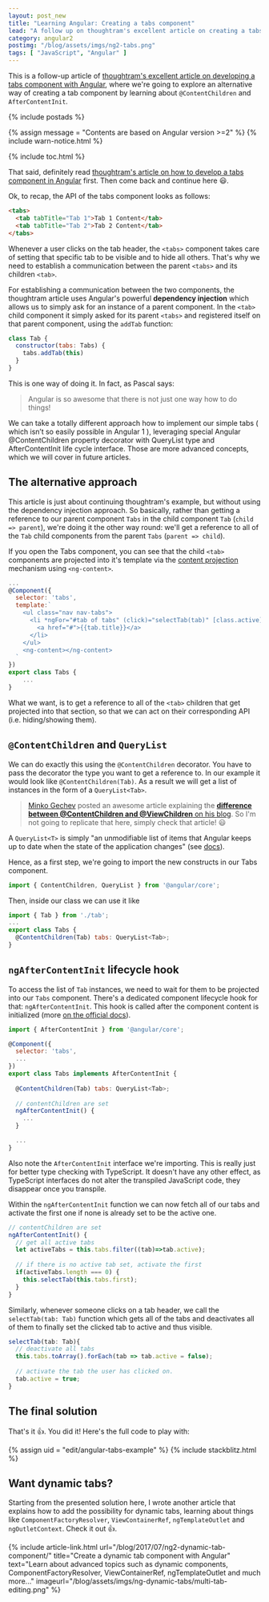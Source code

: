 ```yaml
---
layout: post_new
title: "Learning Angular: Creating a tabs component"
lead: "A follow up on thoughtram's excellent article on creating a tabs components with Angular"
category: angular2
postimg: "/blog/assets/imgs/ng2-tabs.png"
tags: [ "JavaScript", "Angular" ]
---
```


<div class="article-intro">
	This is a follow-up article of <a href="http://blog.thoughtram.io/angular/2015/04/09/developing-a-tabs-component-in-angular-2.html" target="blank">thoughtram's excellent article on developing a tabs component with Angular</a>, where we're going to explore an alternative way of creating a tab component by learning about <code>@ContentChildren</code> and <code>AfterContentInit</code>.
</div>

{% include postads %}

{% assign message = "Contents are based on Angular version >=2" %}
{% include warn-notice.html %}

{% include toc.html %}

That said, definitely read [thoughtram's article on how to develop a tabs component in Angular](http://blog.thoughtram.io/angular/2015/04/09/developing-a-tabs-component-in-angular-2.html) first. Then come back and continue here :smiley:.

Ok, to recap, the API of the tabs component looks as follows:

```html
<tabs>
  <tab tabTitle="Tab 1">Tab 1 Content</tab>
  <tab tabTitle="Tab 2">Tab 2 Content</tab>
</tabs>
```

Whenever a user clicks on the tab header, the `<tabs>` component takes care of setting that specific tab to be visible and to hide all others. That's why we need to establish a communication between the parent `<tabs>` and its children `<tab>`.

For establishing a communication between the two components, the thoughtram article uses Angular's powerful **dependency injection** which allows us to simply ask for an instance of a parent component. In the `<tab>` child component it simply asked for its parent `<tabs>` and registered itself on that parent component, using the `addTab` function:

```javascript
class Tab {
  constructor(tabs: Tabs) {
    tabs.addTab(this)
  }
}
```

This is one way of doing it. In fact, as Pascal says:

> Angular is so awesome that there is not just one way how to do things!
> 
We can take a totally different approach how to implement our simple tabs ( which isn’t so easily possible in Angular 1 ), leveraging special Angular @ContentChildren property decorator with QueryList type and AfterContentInit life cycle interface. Those are more advanced concepts, which we will cover in future articles.

## The alternative approach

This article is just about continuing thoughtram's example, but without using the dependency injection approach. So basically, rather than getting a reference to our parent component `Tabs` in the child component `Tab` (`child => parent`), we're doing it the other way round: we'll get a reference to all of the `Tab` child components from the parent `Tabs` (`parent => child`).

If you open the Tabs component, you can see that the child `<tab>` components are projected into it's template via the [content projection](http://juristr.com/blog/2016/01/ng2-multi-content-projection) mechanism using `<ng-content>`.

```javascript
...
@Component({
  selector: 'tabs',
  template:`
    <ul class="nav nav-tabs">
      <li *ngFor="#tab of tabs" (click)="selectTab(tab)" [class.active]="tab.active">
        <a href="#">{{tab.title}}</a>
      </li>
    </ul>
    <ng-content></ng-content>
  `
})
export class Tabs {
    ...
}
```

What we want, is to get a reference to all of the `<tab>` children that get projected into that section, so that we can act on their corresponding API (i.e. hiding/showing them).

## `@ContentChildren` and `QueryList`

We can do exactly this using the `@ContentChildren` decorator. You have to pass the decorator the type you want to get a reference to. In our example it would look like `@ContentChildren(Tab)`. As a result we will get a list of instances in the form of a `QueryList<Tab>`.

> [Minko Gechev](https://twitter.com/mgechev) posted an awesome article explaining the [**difference between @ContentChildren and @ViewChildren** on his blog](http://blog.mgechev.com/2016/01/23/angular2-viewchildren-contentchildren-difference-viewproviders/). So I'm not going to replicate that here, simply check that article! :smiley:

A `QueryList<T>` is simply "an unmodifiable list of items that Angular keeps up to date when the state of the application changes" (see [docs](https://angular.io/docs/ts/latest/api/core/QueryList-class.html)).

Hence, as a first step, we're going to import the new constructs in our Tabs component.

```javascript
import { ContentChildren, QueryList } from '@angular/core';
```

Then, inside our class we can use it like

```javascript
import { Tab } from './tab';
...
export class Tabs {
  @ContentChildren(Tab) tabs: QueryList<Tab>;
}
```

## `ngAfterContentInit` lifecycle hook

To access the list of `Tab` instances, we need to wait for them to be projected into our `Tabs` component. There's a dedicated component lifecycle hook for that: `ngAfterContentInit`. This hook is called after the component content is initialized (more [on the official docs](https://angular.io/docs/ts/latest/guide/lifecycle-hooks.html)).

```javascript
import { AfterContentInit } from '@angular/core';

@Component({
  selector: 'tabs',
  ...
})
export class Tabs implements AfterContentInit {
  
  @ContentChildren(Tab) tabs: QueryList<Tab>;
  
  // contentChildren are set
  ngAfterContentInit() {
    ...
  }

  ...
}
```

Also note the `AfterContentInit` interface we're importing. This is really just for better type checking with TypeScript. It doesn't have any other effect, as TypeScript interfaces do not alter the transpiled JavaScript code, they disappear once you transpile.

Within the `ngAfterContentInit` function we can now fetch all of our tabs and activate the first one if none is already set to be the active one.

```javascript
// contentChildren are set
ngAfterContentInit() {
  // get all active tabs
  let activeTabs = this.tabs.filter((tab)=>tab.active);
  
  // if there is no active tab set, activate the first
  if(activeTabs.length === 0) {
    this.selectTab(this.tabs.first);
  }
}
```

Similarly, whenever someone clicks on a tab header, we call the `selectTab(tab: Tab)` function which gets all of the tabs and deactivates all of them to finally set the clicked tab to active and thus visible.

```javascript
selectTab(tab: Tab){
  // deactivate all tabs
  this.tabs.toArray().forEach(tab => tab.active = false);
  
  // activate the tab the user has clicked on.
  tab.active = true;
}
```

## The final solution

That's it :+1:. You did it! Here's the full code to play with:

<!-- {% assign plunker_url = "https://embed.plnkr.co/afhLA8wHw9LRnzwwTT3M/" %}
{% include plunker.html %} -->

{% assign uid = "edit/angular-tabs-example" %}
{% include stackblitz.html %}

## Want dynamic tabs?

Starting from the presented solution here, I wrote another article that explains how to add the possibility for dynamic tabs, learning about things like <code>ComponentFactoryResolver</code>, <code>ViewContainerRef</code>, <code>ngTemplateOutlet</code> and <code>ngOutletContext</code>. Check it out :+1:.

{% include article-link.html
    url="/blog/2017/07/ng2-dynamic-tab-component/"
    title="Create a dynamic tab component with Angular"
    text="Learn about advanced topics such as dynamic components, ComponentFactoryResolver, ViewContainerRef, ngTemplateOutlet and much more..."
    imageurl="/blog/assets/imgs/ng-dynamic-tabs/multi-tab-editing.png"
%}


